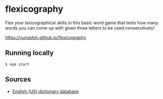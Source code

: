 # flexicography

Flex your lexicographical skills in this basic word game that tests how many words you can come up with given three letters to be used consecutively!

https://yunashin.github.io/flexicography

## Running locally

`$ npm start`

## Sources

- [English (US) dictionary database](http://www.gwicks.net/dictionaries.htm)
